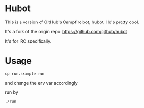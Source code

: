 # Hubot

This is a version of GitHub's Campfire bot, hubot. He's pretty cool.

It's a fork of the origin repo: https://github.com/github/hubot

It's for IRC specifically.

# Usage

    cp run.example run

and change the env var accordingly

run by

    ./run
